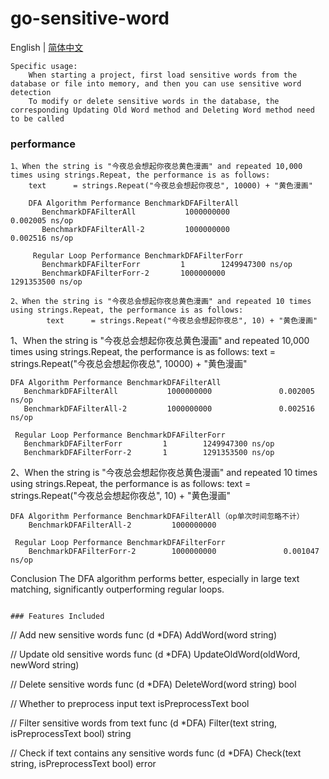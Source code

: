 # go-sensitive-word
English | [简体中文](https://github.com/linbe-ff/go-sensitive-word/blob/main/README_zh_cn.md)
```
Specific usage:
    When starting a project, first load sensitive words from the database or file into memory, and then you can use sensitive word detection
    To modify or delete sensitive words in the database, the corresponding Updating Old Word method and Deleting Word method need to be called
```

### performance
```
1、When the string is "今夜总会想起你夜总黄色漫画" and repeated 10,000 times using strings.Repeat, the performance is as follows:
    text      = strings.Repeat("今夜总会想起你夜总", 10000) + "黄色漫画"
    
    DFA Algorithm Performance BenchmarkDFAFilterAll
       BenchmarkDFAFilterAll           1000000000               0.002005 ns/op
       BenchmarkDFAFilterAll-2         1000000000               0.002516 ns/op
    
     Regular Loop Performance BenchmarkDFAFilterForr
       BenchmarkDFAFilterForr         1        1249947300 ns/op
       BenchmarkDFAFilterForr-2       1000000000               1291353500 ns/op   
   
2、When the string is "今夜总会想起你夜总黄色漫画" and repeated 10 times using strings.Repeat, the performance is as follows:
        text      = strings.Repeat("今夜总会想起你夜总", 10) + "黄色漫画"
```
1、When the string is "今夜总会想起你夜总黄色漫画" and repeated 10,000 times using strings.Repeat, the performance is as follows:
    text      = strings.Repeat("今夜总会想起你夜总", 10000) + "黄色漫画"
    
    DFA Algorithm Performance BenchmarkDFAFilterAll
       BenchmarkDFAFilterAll           1000000000               0.002005 ns/op
       BenchmarkDFAFilterAll-2         1000000000               0.002516 ns/op
    
     Regular Loop Performance BenchmarkDFAFilterForr
       BenchmarkDFAFilterForr         1        1249947300 ns/op
       BenchmarkDFAFilterForr-2       1        1291353500 ns/op    
   
2、When the string is "今夜总会想起你夜总黄色漫画" and repeated 10 times using strings.Repeat, the performance is as follows:
        text      = strings.Repeat("今夜总会想起你夜总", 10) + "黄色漫画"
        
    DFA Algorithm Performance BenchmarkDFAFilterAll（op单次时间忽略不计） 
        BenchmarkDFAFilterAll-2         1000000000
    
     Regular Loop Performance BenchmarkDFAFilterForr
        BenchmarkDFAFilterForr-2        1000000000               0.001047 ns/op
    
    
Conclusion 
    The DFA algorithm performs better, especially in large text matching, significantly outperforming regular loops.
    
```

### Features Included
```
// Add new sensitive words
func (d *DFA) AddWord(word string)

// Update old sensitive words
func (d *DFA) UpdateOldWord(oldWord, newWord string)

// Delete sensitive words
func (d *DFA) DeleteWord(word string) bool

// Whether to preprocess input text
isPreprocessText bool

// Filter sensitive words from text
func (d *DFA) Filter(text string, isPreprocessText bool) string

// Check if text contains any sensitive words
func (d *DFA) Check(text string, isPreprocessText bool) error

```


